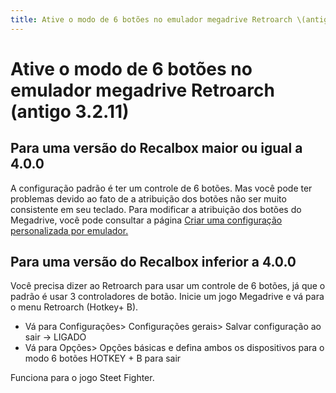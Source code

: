 ```yaml
---
title: Ative o modo de 6 botões no emulador megadrive Retroarch \(antigo 3.2.11\)
---
```


# Ative o modo de 6 botões no emulador megadrive Retroarch \(antigo 3.2.11\)

## Para uma versão do Recalbox maior ou igual a 4.0.0 <a id="para-uma-versao-do-recalbox-maior-ou-igual-a-4-0-0"></a>

A configuração padrão é ter um controle de 6 botões. Mas você pode ter problemas devido ao fato de a atribuição dos botões não ser muito consistente em seu teclado. Para modificar a atribuição dos botões do Megadrive, você pode consultar a página [Criar uma configuração personalizada por emulador.](https://recalbox.gitbook.io/tutorials/v/portugues/controles/configuracao-personalizada-de-botoes/crie-uma-configuracao-personalizada-por-emulador)​

## ​Para uma versão do Recalbox inferior a 4.0.0 <a id="para-uma-versao-do-recalbox-inferior-a-4-0-0"></a>

Você precisa dizer ao Retroarch para usar um controle de 6 botões, já que o padrão é usar 3 controladores de botão. Inicie um jogo Megadrive e vá para o menu Retroarch \(Hotkey+ B\).

* Vá para Configurações&gt; Configurações gerais&gt; Salvar configuração ao sair -&gt; LIGADO
* Vá para Opções&gt; Opções básicas e defina ambos os dispositivos para o modo 6 botões HOTKEY + B para sair

Funciona para o jogo Steet Fighter.

